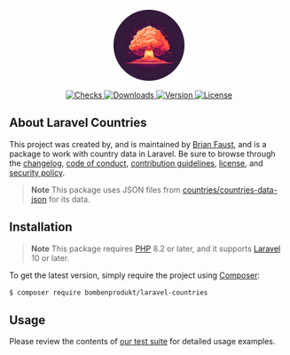 <p align="center">
    <a href="https://bombenprodukt.com" target="_blank">
        <img src="https://raw.githubusercontent.com/BombenProdukt/assets/main/logo-text.svg" width="128" alt="BombenProdukt Logo" />
    </a>
</p>

<p align="center">
    <a href="https://github.com/faustbrian/laravel-countries/actions">
        <img src="https://badge.sh/github/check-runs/BombenProdukt/laravel-countries" alt="Checks" />
    </a>
    <a href="https://packagist.org/packages/bombenprodukt/laravel-countries">
        <img src="https://badge.sh/packagist/downloads/BombenProdukt/laravel-countries" alt="Downloads" />
    </a>
    <a href="https://packagist.org/packages/bombenprodukt/laravel-countries">
        <img src="https://badge.sh/packagist/version/BombenProdukt/laravel-countries" alt="Version" />
    </a>
    <a href="https://packagist.org/packages/bombenprodukt/laravel-countries">
        <img src="https://badge.sh/packagist/license/BombenProdukt/laravel-countries" alt="License" />
    </a>
</p>

## About Laravel Countries

This project was created by, and is maintained by [Brian Faust](https://github.com/faustbrian), and is a package to work with country data in Laravel. Be sure to browse through the [changelog](CHANGELOG.md), [code of conduct](.github/CODE_OF_CONDUCT.md), [contribution guidelines](.github/CONTRIBUTING.md), [license](LICENSE), and [security policy](.github/SECURITY.md).

> **Note**
> This package uses JSON files from [countries/countries-data-json](https://github.com/countries/countries-data-json) for its data.

## Installation

> **Note**
> This package requires [PHP](https://www.php.net/) 8.2 or later, and it supports [Laravel](https://laravel.com/) 10 or later.

To get the latest version, simply require the project using [Composer](https://getcomposer.org/):

```bash
$ composer require bombenprodukt/laravel-countries
```

## Usage

Please review the contents of [our test suite](/tests) for detailed usage examples.

